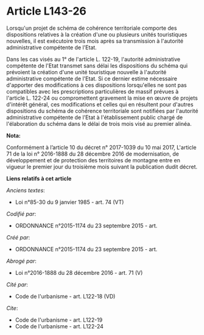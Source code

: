 # Article L143-26

Lorsqu'un projet de schéma de cohérence territoriale comporte des dispositions relatives à la création d'une ou plusieurs
unités touristiques nouvelles, il est exécutoire trois mois après sa transmission à l'autorité administrative compétente de
l'Etat. 

Dans les cas visés au 1° de l'article L. 122-19, l'autorité administrative compétente de l'Etat transmet sans délai les
dispositions du schéma qui prévoient la création d'une unité touristique nouvelle à l'autorité administrative compétente de
l'Etat. Si ce dernier estime nécessaire d'apporter des modifications à ces dispositions lorsqu'elles ne sont pas compatibles
avec les prescriptions particulières de massif prévues à l'article L. 122-24 ou compromettent gravement la mise en œuvre de
projets d'intérêt général, ces modifications et celles qui en résultent pour d'autres dispositions du schéma de cohérence
territoriale sont notifiées par l'autorité administrative compétente de l'Etat à l'établissement public chargé de
l'élaboration du schéma dans le délai de trois mois visé au premier alinéa.

**Nota:**

Conformément à l’article 10 du décret n° 2017-1039 du 10 mai 2017, L'article 71 de la loi n° 2016-1888 du 28 décembre 2016 de
modernisation, de développement et de protection des territoires de montagne entre en vigueur le premier jour du troisième
mois suivant la publication dudit décret.

**Liens relatifs à cet article**

_Anciens textes_:

  - Loi n°85-30 du 9 janvier 1985 - art. 74 (VT)

_Codifié par_:

  - ORDONNANCE n°2015-1174 du 23 septembre 2015 - art.

_Créé par_:

  - ORDONNANCE n°2015-1174 du 23 septembre 2015 - art.

_Abrogé par_:

  - Loi n°2016-1888 du 28 décembre 2016 - art. 71 (V)

_Cité par_:

  - Code de l'urbanisme - art. L122-18 (VD)

_Cite_:

  - Code de l'urbanisme - art. L122-19
  - Code de l'urbanisme - art. L122-24
